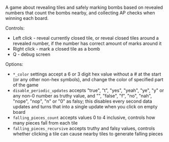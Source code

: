 A game about revealing tiles and safely marking bombs based on revealed numbers that count the bombs nearby, and collecting AP checks when winning each board.

Controls:
- Left click - reveal currently closed tile, or reveal closed tiles around a revealed number, if the number has correct amount of marks around it
- Right click - mark a closed tile as a bomb
- Q - debug screen

Options:
- `*_color` settings accept a 6 or 3 digit hex value without a # at the start (or any other non-hex symbols), and change the color of specified part of the game
- `disable_periodic_updates` accepts "true", "t", "yes", "yeah", "ye", "y" or any non-0 number as truthy value, and "", "false", "f", "no", "nah", "nope", "nop", "n" or "0" as falsy; this disables every second data updates and turns that into a single update when you click on empty board
- `falling_pieces_count` accepts values 0 to 4 inclusive, controls how many pieces fall from each tile
- `falling_pieces_recursive` accepts truthy and falsy values, controls whether clicking a tile can cause nearby tiles to generate falling pieces
